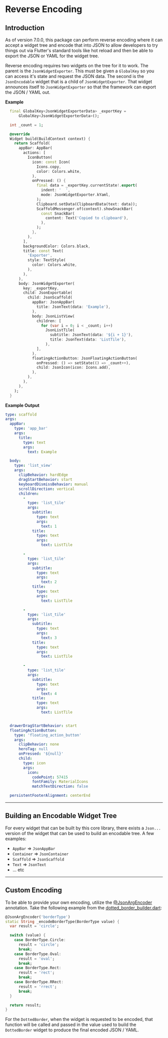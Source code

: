 # Reverse Encoding

<!-- START doctoc -->
<!-- END doctoc -->

## Introduction

As of version 7.0.0, this package can perform reverse encoding where it can accept a widget tree and encode that into JSON to allow developers to try things out via Flutter's standard tools like hot reload and then be able to export the JSON or YAML for the widget tree.

Reverse encoding requires two widgets on the tree for it to work.  The parent is the `JsonWidgetExporter`.  This must be given a `GlobalKey` so you can access it's state and request the JSON data.  The second is the `JsonEncodable` widget that is a child of `JsonWidgetExporter`.  That widget announces itself to `JsonWidgetExporter` so that the framework can export the JSON / YAML out.

**Example**

```dart
  final GlobalKey<JsonWidgetExporterData> _exportKey =
      GlobalKey<JsonWidgetExporterData>();

  int _count = 1;

  @override
  Widget build(BuildContext context) {
    return Scaffold(
      appBar: AppBar(
        actions: [
          IconButton(
            icon: const Icon(
              Icons.copy,
              color: Colors.white,
            ),
            onPressed: () {
              final data = _exportKey.currentState!.export(
                indent: '  ',
                mode: JsonWidgetExporter.kYaml,
              );
              Clipboard.setData(ClipboardData(text: data));
              ScaffoldMessenger.of(context).showSnackBar(
                const SnackBar(
                  content: Text('Copied to clipboard'),
                ),
              );
            },
          ),
        ],
        backgroundColor: Colors.black,
        title: const Text(
          'Exporter',
          style: TextStyle(
            color: Colors.white,
          ),
        ),
      ),
      body: JsonWidgetExporter(
        key: _exportKey,
        child: JsonExportable(
          child: JsonScaffold(
            appBar: JsonAppBar(
              title: JsonText(data: 'Example'),
            ),
            body: JsonListView(
              children: [
                for (var i = 0; i < _count; i++)
                  JsonListTile(
                    subtitle: JsonText(data: '${i + 1}'),
                    title: JsonText(data: 'ListTile'),
                  ),
              ],
            ),
            floatingActionButton: JsonFloatingActionButton(
              onPressed: () => setState(() => _count++),
              child: JsonIcon(icon: Icons.add),
            ),
          ),
        ),
      ),
    );
  }
```

**Example Output**
```yaml
type: scaffold
args: 
  appBar: 
    type: 'app_bar'
    args: 
      title: 
        type: text
        args: 
          text: Example

  body: 
    type: 'list_view'
    args: 
      clipBehavior: hardEdge
      dragStartBehavior: start
      keyboardDismissBehavior: manual
      scrollDirection: vertical
      children: 
        - 
          type: 'list_tile'
          args: 
            subtitle: 
              type: text
              args: 
                text: 1
            title: 
              type: text
              args: 
                text: ListTile

        - 
          type: 'list_tile'
          args: 
            subtitle: 
              type: text
              args: 
                text: 2
            title: 
              type: text
              args: 
                text: ListTile

        - 
          type: 'list_tile'
          args: 
            subtitle: 
              type: text
              args: 
                text: 3
            title: 
              type: text
              args: 
                text: ListTile

        - 
          type: 'list_tile'
          args: 
            subtitle: 
              type: text
              args: 
                text: 4
            title: 
              type: text
              args: 
                text: ListTile


  drawerDragStartBehavior: start
  floatingActionButton: 
    type: 'floating_action_button'
    args: 
      clipBehavior: none
      heroTag: null
      onPressed: '${null}'
      child: 
        type: icon
        args: 
          icon: 
            codePoint: 57415
            fontFamily: MaterialIcons
            matchTextDirection: false

  persistentFooterAlignment: centerEnd

```

---

## Building an Encodable Widget Tree

For every widget that can be built by this core library, there exists a `Json...` version of the widget that can be used to build an encodable tree.  A few examples:

* `AppBar` => `JsonAppBar`
* `Container` => `JsonContainer`
* `Scaffold` => `JsonScaffold`
* `Text` => `JsonText`
* ... etc



---

## Custom Encoding

To be able to provide your own encoding, utilize the [@JsonArgEncoder](./ANNOTATIONS.md#jsonargencoder) annotation.  Take the following example from the [dotted_border_builder.dart](../example/lib/src/dotted_border_builder.dart):

```dart
@JsonArgEncoder('borderType')
static String _encodeBorderType(BorderType value) {
  var result = 'circle';

  switch (value) {
    case BorderType.Circle:
      result = 'circle';
      break;
    case BorderType.Oval:
      result = 'oval';
      break;
    case BorderType.Rect:
      result = 'rect';
      break;
    case BorderType.RRect:
      result = 'rrect';
      break;
  }

  return result;
}
```

For the `DottedBorder`, when the widget is requested to be encoded, that function will be called and passed in the value used to build the `DottedBorder` widget to produce the final encoded JSON / YAML.
